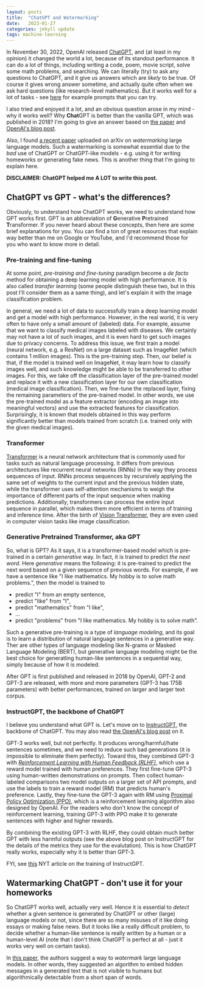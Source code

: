 ```yaml
---
layout: posts
title:  "ChatGPT and Watermarking"
date:   2023-01-27
categories: jekyll update
tags: machine-learning
---
```


In November 30, 2022, OpenAI released [ChatGPT](https://chat.openai.com/chat), and (at least in my opinion) it changed the world a lot, because of its standout performance.
It can do a lot of things, including writing a code, poem, movie script, solve some math problems, and searching.
We can literally (try) to ask any questions to ChatGPT, and it give us answers which are *likely* to be true.
Of course it gives wrong answer sometime, and actually quite often when we ask hard questions (like research-level mathematics).
But it works well for a lot of tasks - see [here](https://github.com/f/awesome-chatgpt-prompts) for example prompts that you can try.

I also tried and enjoyed it a lot, and an obvious question arose in my mind - why it works well? Why **Chat**GPT is better than the vanilla GPT, which was published in 2018? I'm going to give an answer based on [the paper](https://arxiv.org/abs/2203.02155) and [OpenAI's blog post](https://openai.com/blog/chatgpt/).

Also, I found [a recent paper](https://arxiv.org/abs/2301.10226v1) uploaded on arXiv on *watermarking* large language models.
Such a watermarking is somewhat essential due to the *bad* use of ChatGPT or ChatGPT-like models - e.g. using it for writing homeworks or generating fake news.
This is another thing that I'm going to explain here.

**DISCLAIMER: ChatGPT helped me A LOT to write this post.**

## ChatGPT vs GPT - what's the differences?

Obviously, to understand how ChatGPT works, we need to understand how GPT works first.
GPT is an abbreviation of **G**enerative **P**retrained **T**ransformer.
If you never heard about these concepts, then here are some brief explanations for you.
You can find a ton of great resources that explain way better than me on Google or YouTube, and I'd recommend those for you who want to know more in detail.


### Pre-training and fine-tuning

At some point, *pre-training and fine-tuning* paradigm become a *de facto* method for obtaining a deep learning model with high performance. 
It is also called *transfer learning* (some people distinguish these two, but in this post I'll consider them as a same thing), and let's explain it with the image classification problem. 

In general, we need a lot of data to successfully train a deep learning model and get a model with high performance. However, in the real world, it is very often to have only a small amount of (labeled) data.
For example, assume that we want to classify medical images labeled with diseases. We certainly may not have a lot of such images, and it is even hard to get such images due to privacy concerns. To address this issue, we first train a model (neural network, e.g. a ResNet) on a large dataset such as ImageNet (which contains 1 million images). This is the pre-training step. Then, our belief is that, if the model is trained well on ImageNet, it may learn how to classify images well, and such knowledge might be able to be transferred to other images. For this, we take off the classification layer of the pre-trained model and replace it with a new classification layer for our own classification (medical image classification). Then, we fine-tune the replaced layer, fixing the remaining parameters of the pre-trained model. In other words, we use the pre-trained model as a feature extractor (encoding an image into meaningful vectors) and use the extracted features for classification. Surprisingly, it is known that models obtained in this way perform significantly better than models trained from scratch (i.e. trained only with the given medical images).


### Transformer


[Transformer](https://proceedings.neurips.cc/paper/2017/file/3f5ee243547dee91fbd053c1c4a845aa-Paper.pdf) is a neural network architecture that is commonly used for tasks such as natural language processing. It differs from previous architectures like recurrent neural networks (RNNs) in the way they process sequences of input. RNNs process sequences by recursively applying the same set of weights to the current input and the previous hidden state, while the transformer uses self-attention mechanisms to weigh the importance of different parts of the input sequence when making predictions. Additionally, transformers can process the entire input sequence in parallel, which makes them more efficient in terms of training and inference time. 
After the birth of [Vision Transformer](https://arxiv.org/abs/2010.11929), they are even used in computer vision tasks like image classification.

### Generative Pretrained Transformer, aka GPT

So, what is GPT?
As it says, it is a transformer-based model which is pre-trained in a certain *generative* way.
In fact, it is trained to predict *the next word*. 
Here *generative* means the following: it is pre-trained to predict the next word based on a given sequence of previous words.
For example, if we have a sentence like "I like mathematics. My hobby is to solve math problems.", then the model is trained to 

* predict "I" from an empty sentence,
* predict "like" from "I",
* predict "mathematics" from "I like",
* ...
* predict "problems" from "I like mathematics. My hobby is to solve math". 

Such a generative pre-training is a type of *language modeling*, and its goal is to learn a distribution of natural language sentences in a generative way.
Ther are other types of language modeling like N-grams or Masked Language Modeling (BERT), but generative language modeling might be the best choice for generatling human-like sentences in a sequential way, simply because of how it is modeled.

After GPT is first published and released in 2018 by OpenAI, GPT-2 and GPT-3 are released, with more and more parameters (GPT-3 has 175B parameters) with better performances, trained on larger and larger text corpus.


### InstructGPT, the backbone of ChatGPT

I believe you understand what GPT is. Let's move on to [InstructGPT](https://arxiv.org/abs/2203.02155), the backbone of ChatGPT.
You may also read [the OpenAI's blog post](https://openai.com/blog/instruction-following/) on it.

GPT-3 works well, but not perfectly.
It produces wrong/harmful/hate sentences sometimes, and we need to reduce such bad generations (it is impossible to eliminate them perfectly).
Toward this, they combined GPT-3 with [*Reinforcement Learning with Human Feedback (RLHF)*](https://openai.com/blog/deep-reinforcement-learning-from-human-preferences/), which use a reward model trained with human preferences.
They first fine-tune GPT-3 using human-written demonstrations on prompts.
Then collect human-labeled comparisons two model outputs on a larger set of API prompts, and use the labels to train a reward model (RM) that predicts human's preference.
Lastly, they fine-tune the GPT-3 again with RM using [Proximal Policy Optimization (PPO)](https://openai.com/blog/openai-baselines-ppo/), which is a reinforcement learning algorithm also designed by OpenAI.
For the readers who don't know the concept of reinforcement learning, training GPT-3 with PPO make it to generate sentences with higher and higher rewards.

By combining the existing GPT-3 with RLHF, they could obtain much better GPT with less harmful outputs (see the above blog post on InstructGPT for the details of the metrics they use for the evalutation). This is how ChatGPT really works, especially why it is better than GPT-3.

FYI, see [this](https://time.com/6247678/openai-chatgpt-kenya-workers/) NYT article on the training of InstructGPT.


## Watermarking ChatGPT - don't use it for your homeworks


So ChatGPT works well, actually very well.
Hence it is essential to *detect* whether a given sentence is generated by ChatGPT or other (large) language models or not, since there are so many misuses of it like doing essays or making false news.
But it looks like a really difficult problem, to decide whether a human-like sentence is really written by a human or a human-level AI (note that I don't think ChatGPT is perfect at all - just it works very well on certain tasks).

In [this paper](https://arxiv.org/abs/2301.10226v1), the authors suggest a way to *watermark* large language models.
In other words, they suggested an algorithm to embed hidden messages in a generated text that is not visible to humans but algorithmically detectable from a short span of words.
